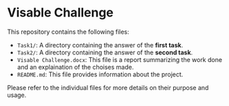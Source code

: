 # Visable Challenge

This repository contains the following files:

- `Task1/`: A directory containing the answer of the <b>first task</b>.
- `Task2/`: A directory containing the answer of the <b>second task</b>.
- `Visable Challenge.docx`: This file is a report summarizing the work done and an explaination of the choises made.
- `README.md`: This file provides information about the project.

Please refer to the individual files for more details on their purpose and usage.
